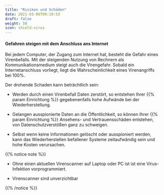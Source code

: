 ```yaml
---
title: "Risiken und Schäden"
date: 2021-03-06T09:19:53
draft: false
weight: 50
icon: shield-virus
---
```


#### Gefahren steigen mit dem Anschluss ans Internet

Bei jedem Computer, der Zugang zum Internet hat, besteht die Gefahr eines Virenbefalls. Mit der steigenden Nutzung von Rechnern als Kommunikationsmedium steigt auch die Virengefahr. Sobald ein Internetanschluss vorliegt, liegt die Wahrscheinlichkeit eines Virenangriffs bei 100%.

Der drohende Schaden kann beträchtlich sein:

- Werden durch einen Virenbefall Daten zerstört, so entstehen Ihrer {{% param Einrichtung %}} gegebenenfalls hohe Aufwände bei der Wiederherstellung.

- Gelangen ausspionierte Daten an die Öffentlichkeit, so können Ihrer {{% param Einrichtung %}} Ansehens- und Vertrauensschäden entstehen, von Datenschutzverstößen ganz zu schweigen.

- Selbst wenn keine Informationen gelöscht oder ausspioniert werden, kann das Wiederherstellen befallener Systeme zeitaufwändig sein und hohe Kosten verursachen.

{{% notice note %}}

- Ohne einen aktuellen Virenscanner auf Laptop oder PC ist ist eine Virus-Infektion vorprogrammiert.

- Virenscanner sind unverzichtbar


{{% /notice %}}